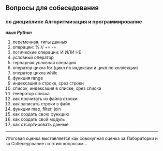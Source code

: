## Вопросы для собеседования  
### по дисциплине Алгоритмизация и программирование

***язык Python***  

1) переменная, типы данных  
2) операции:  %  //  +=  -=  
3) логические операции:  И  ИЛИ  НЕ  
4) условный оператор  
5) тернарная условная операция  
6) оператор цикла for (цикл по индексам и цикл по коллекции)  
7) оператор цикла while  
8) функция range  
9) индексация в строке, срез строки  
10) список, индексация в списке, срез списка  
11) генератор списка  
12) как прочитать из файла строки  
13) как записать строки в файл  
14) функции map, filter, join  
15) как создать свою функцию  
16) как создать свой модуль  
17) как отсортировать данные  

---  

Итоговая оценка выставляется как совокупная оценка за Лабораторки и за Собеседование по этим вопросам...  
